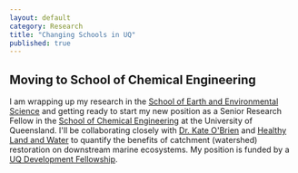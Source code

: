 ```yaml
---
layout: default
category: Research
title: "Changing Schools in UQ"
published: true  
---
```


## Moving to School of Chemical Engineering 

I am wrapping up my research in the [School of Earth and Environmental Science](https://sees.uq.edu.au/) 
and getting ready to start my new position as a Senior Research Fellow in the 
[School of Chemical Engineering](http://www.chemeng.uq.edu.au/) at the University of Queensland. 
I'll be collaborating closely with [Dr. Kate O'Brien](http://www.chemeng.uq.edu.au/obrien) and [Healthy Land and Water](http://hlw.org.au/)
to quantify the benefits of catchment (watershed) restoration on downstream marine ecosystems. My position is funded by a [UQ Development Fellowship](http://www.uq.edu.au/research/research-management/uq-fellowships).



